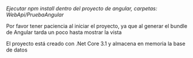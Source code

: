 *Ejecutar npm install dentro del proyecto de angular, carpetas: WebApi/PruebaAngular*

Por favor tener paciencia al iniciar el proyecto, ya que al generar el bundle de Angular tarda un poco hasta mostrar la vista

El proyecto está creado con .Net Core 3.1 y almacena en memoria la base de datos
